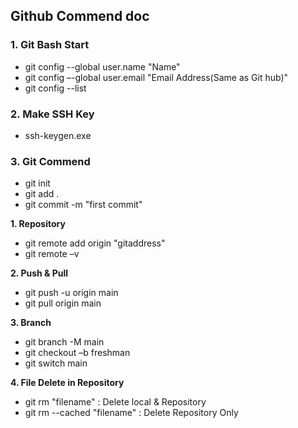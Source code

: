 ## Github Commend doc

### 1. Git Bash Start

- git config --global user.name "Name"
- git config –-global user.email "Email Address(Same as Git hub)"
- git config --list

### 2. Make SSH Key
- ssh-keygen.exe  

### 3. Git Commend

- git init 
- git add .
- git commit -m "first commit"

**1. Repository**
- git remote add origin "gitaddress"
- git remote –v

**2. Push & Pull**
- git push -u origin main
- git pull origin main

**3. Branch**
- git branch -M main 
- git checkout –b freshman
- git switch main

**4. File Delete in Repository**
- git rm "filename"  : Delete local & Repository
- git rm --cached "filename"  : Delete Repository Only
